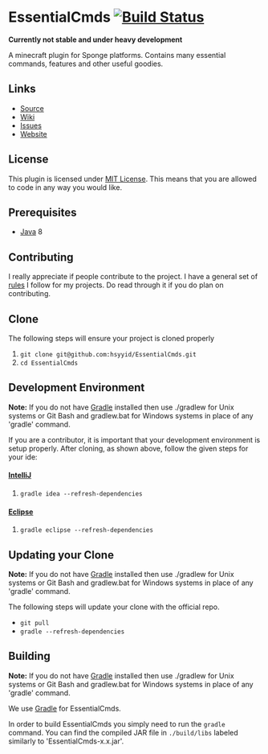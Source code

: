 EssentialCmds [![Build Status](https://travis-ci.org/hsyyid/EssentialCmds.svg?branch=master)](https://travis-ci.org/hsyyid/EssentialCmds)
=============

**Currently not stable and under heavy development**

A minecraft plugin for Sponge platforms.
Contains many essential commands, features and other useful goodies.


## Links ##
* [Source]
* [Wiki]
* [Issues]
* [Website]

## License ##
This plugin is licensed under [MIT License].
This means that you are allowed to code in any way you would like.

## Prerequisites ##
* [Java] 8

## Contributing ##
I really appreciate if people contribute to the project.
I have a general set of [rules] I follow for my projects.
Do read through it if you do plan on contributing.

## Clone ##
The following steps will ensure your project is cloned properly

1. `git clone git@github.com:hsyyid/EssentialCmds.git`
2. `cd EssentialCmds`

## Development Environment ##
__Note:__ If you do not have [Gradle] installed then use ./gradlew for Unix systems or Git Bash and gradlew.bat for
Windows systems in place of any 'gradle' command.

If you are a contributor, it is important that your development environment is setup properly. After cloning, as shown
above, follow the given steps for your ide:

#### [IntelliJ]

1. `gradle idea --refresh-dependencies`

#### [Eclipse]

1. `gradle eclipse --refresh-dependencies`

## Updating your Clone ##
__Note:__ If you do not have [Gradle] installed then use ./gradlew for Unix systems or Git Bash and gradlew.bat for
Windows systems in place of any 'gradle' command.

The following steps will update your clone with the official repo.

* `git pull`
* `gradle --refresh-dependencies`

## Building
__Note:__ If you do not have [Gradle] installed then use ./gradlew for Unix systems or Git Bash and gradlew.bat for
Windows systems in place of any 'gradle' command.

We use [Gradle] for EssentialCmds.

In order to build EssentialCmds you simply need to run the `gradle` command.
You can find the compiled JAR file in `./build/libs` labeled similarly to 'EssentialCmds-x.x.jar'.

[Source]: https://github.com/hsyyid/EssentialCmds
[Wiki]: https://github.com/hsyyid/EssentialCmds/wiki
[Issues]: https://github.com/hsyyid/EssentialCmds/issues
[Website]: http://essentialcmds.negafinity.com
[MIT License]: https://tldrlegal.com/license/mit-license
[Java]: http://www.oracle.com/technetwork/java/javase/downloads/jdk8-downloads-2133151.html
[rules]: Contributors.md
[IntelliJ]: https://www.jetbrains.com/idea/
[Eclipse]: https://www.eclipse.org/
[Gradle]: https://www.gradle.org/